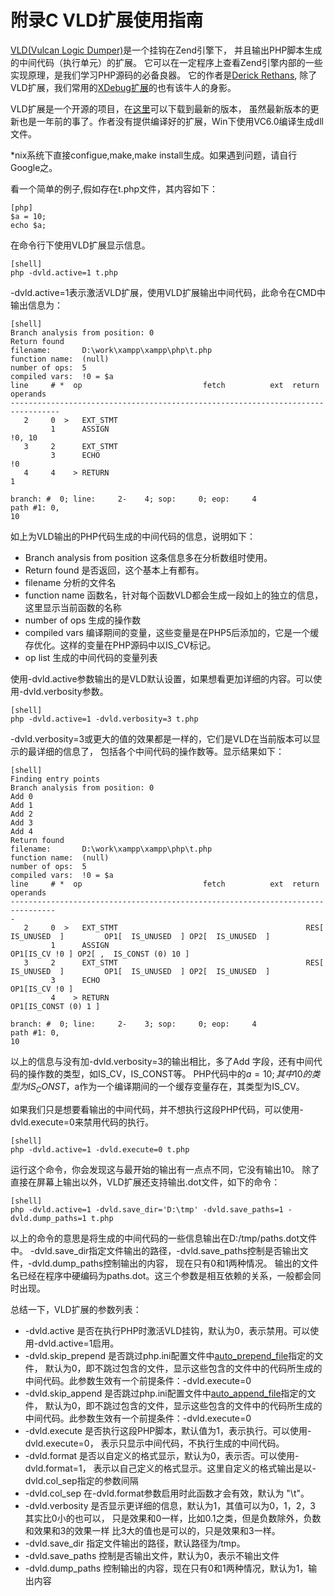 # 附录C VLD扩展使用指南

[VLD(Vulcan Logic Dumper)](http://pecl.php.net/package/vld/)是一个挂钩在Zend引擎下，
并且输出PHP脚本生成的中间代码（执行单元）的扩展。
它可以在一定程序上查看Zend引擎内部的一些实现原理，是我们学习PHP源码的必备良器。
它的作者是[Derick Rethans](http://derickrethans.nl/projects.html),
除了VLD扩展，我们常用的[XDebug扩展](http://xdebug.org/)的也有该牛人的身影。

VLD扩展是一个开源的项目，在[这里](http://pecl.php.net/package/vld/)可以下载到最新的版本，
虽然最新版本的更新也是一年前的事了。作者没有提供编译好的扩展，Win下使用VC6.0编译生成dll文件。

*nix系统下直接configue,make,make install生成。如果遇到问题，请自行Google之。

看一个简单的例子,假如存在t.php文件，其内容如下：

    [php]
    $a = 10;
    echo $a;

在命令行下使用VLD扩展显示信息。

    [shell]
    php -dvld.active=1 t.php

-dvld.active=1表示激活VLD扩展，使用VLD扩展输出中间代码，此命令在CMD中输出信息为：

    [shell]
    Branch analysis from position: 0
    Return found
    filename:       D:\work\xampp\xampp\php\t.php
    function name:  (null)
    number of ops:  5
    compiled vars:  !0 = $a
    line     # *  op                           fetch          ext  return  operands
    ---------------------------------------------------------------------------------
       2     0  >   EXT_STMT
             1      ASSIGN                                                   !0, 10
       3     2      EXT_STMT
             3      ECHO                                                     !0
       4     4    > RETURN                                                   1

    branch: #  0; line:     2-    4; sop:     0; eop:     4
    path #1: 0,
    10

如上为VLD输出的PHP代码生成的中间代码的信息，说明如下：

* Branch analysis from position 这条信息多在分析数组时使用。
* Return found 是否返回，这个基本上有都有。
* filename 分析的文件名
* function name 函数名，针对每个函数VLD都会生成一段如上的独立的信息，这里显示当前函数的名称
* number of ops 生成的操作数
* compiled vars 编译期间的变量，这些变量是在PHP5后添加的，它是一个缓存优化。这样的变量在PHP源码中以IS_CV标记。
* op list 生成的中间代码的变量列表

使用-dvld.active参数输出的是VLD默认设置，如果想看更加详细的内容。可以使用-dvld.verbosity参数。

    [shell]
    php -dvld.active=1 -dvld.verbosity=3 t.php

-dvld.verbosity=3或更大的值的效果都是一样的，它们是VLD在当前版本可以显示的最详细的信息了，
包括各个中间代码的操作数等。显示结果如下：

    [shell]
    Finding entry points
    Branch analysis from position: 0
    Add 0
    Add 1
    Add 2
    Add 3
    Add 4
    Return found
    filename:       D:\work\xampp\xampp\php\t.php
    function name:  (null)
    number of ops:  5
    compiled vars:  !0 = $a
    line     # *  op                           fetch          ext  return  operands
    --------------------------------------------------------------------------------
    -
       2     0  >   EXT_STMT                                          RES[  IS_UNUSED  ]         OP1[  IS_UNUSED  ] OP2[  IS_UNUSED  ]
             1      ASSIGN                                                    OP1[IS_CV !0 ] OP2[ ,  IS_CONST (0) 10 ]
       3     2      EXT_STMT                                          RES[  IS_UNUSED  ]         OP1[  IS_UNUSED  ] OP2[  IS_UNUSED  ]
             3      ECHO                                                      OP1[IS_CV !0 ]
             4    > RETURN                                                    OP1[IS_CONST (0) 1 ]

    branch: #  0; line:     2-    3; sop:     0; eop:     4
    path #1: 0,
    10

以上的信息与没有加-dvld.verbosity=3的输出相比，多了Add 字段，还有中间代码的操作数的类型，如IS_CV，IS_CONST等。
PHP代码中的$a = 10;  其中10的类型为IS_CONST，$a作为一个编译期间的一个缓存变量存在，其类型为IS_CV。

如果我们只是想要看输出的中间代码，并不想执行这段PHP代码，可以使用-dvld.execute=0来禁用代码的执行。

    [shell]
    php -dvld.active=1 -dvld.execute=0 t.php

运行这个命令，你会发现这与最开始的输出有一点点不同，它没有输出10。
除了直接在屏幕上输出以外，VLD扩展还支持输出.dot文件，如下的命令：

    [shell]
    php -dvld.active=1 -dvld.save_dir='D:\tmp' -dvld.save_paths=1 -dvld.dump_paths=1 t.php

以上的命令的意思是将生成的中间代码的一些信息输出在D:/tmp/paths.dot文件中。
-dvld.save_dir指定文件输出的路径，-dvld.save_paths控制是否输出文件，-dvld.dump_paths控制输出的内容，
现在只有0和1两种情况。
输出的文件名已经在程序中硬编码为paths.dot。这三个参数是相互依赖的关系，一般都会同时出现。

总结一下，VLD扩展的参数列表：

* -dvld.active 是否在执行PHP时激活VLD挂钩，默认为0，表示禁用。可以使用-dvld.active=1启用。
* -dvld.skip_prepend 是否跳过php.ini配置文件中[auto_prepend_file](http://php.net/auto-prepend-file)指定的文件，
  默认为0，即不跳过包含的文件，显示这些包含的文件中的代码所生成的中间代码。此参数生效有一个前提条件：-dvld.execute=0
* -dvld.skip_append 是否跳过php.ini配置文件中[auto_append_file](http://php.net/auto-append-file)指定的文件，
  默认为0，即不跳过包含的文件，显示这些包含的文件中的代码所生成的中间代码。此参数生效有一个前提条件：-dvld.execute=0
* -dvld.execute 是否执行这段PHP脚本，默认值为1，表示执行。可以使用-dvld.execute=0，
  表示只显示中间代码，不执行生成的中间代码。
* -dvld.format  是否以自定义的格式显示，默认为0，表示否。可以使用-dvld.format=1，
  表示以自己定义的格式显示。这里自定义的格式输出是以-dvld.col_sep指定的参数间隔
* -dvld.col_sep	 在-dvld.format参数启用时此函数才会有效，默认为 "\t"。
* -dvld.verbosity 是否显示更详细的信息，默认为1，其值可以为0，1，2，3 其实比0小的也可以，
  只是效果和0一样，比如0.1之类，但是负数除外，负数和效果和3的效果一样
  比3大的值也是可以的，只是效果和3一样。
* -dvld.save_dir 指定文件输出的路径，默认路径为/tmp。
* -dvld.save_paths 控制是否输出文件，默认为0，表示不输出文件
* -dvld.dump_paths 控制输出的内容，现在只有0和1两种情况，默认为1，输出内容
